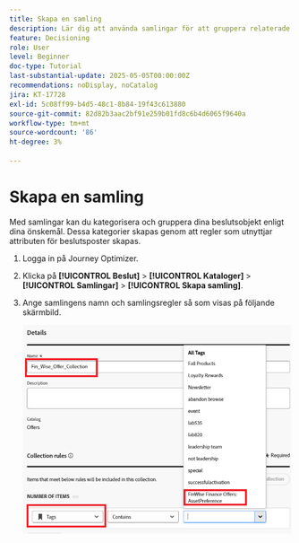 ```yaml
---
title: Skapa en samling
description: Lär dig att använda samlingar för att gruppera relaterade offertobjekt vid beslut. Samlingar gör det enklare att hantera och ordna innehåll kring ett specifikt tema, en viss målgrupp eller ett visst kampanjmål.
feature: Decisioning
role: User
level: Beginner
doc-type: Tutorial
last-substantial-update: 2025-05-05T00:00:00Z
recommendations: noDisplay, noCatalog
jira: KT-17728
exl-id: 5c08ff99-b4d5-48c1-8b84-19f43c613880
source-git-commit: 82d82b3aac2bf91e259b01fd8c6b4d6065f9640a
workflow-type: tm+mt
source-wordcount: '86'
ht-degree: 3%

---
```


# Skapa en samling

Med samlingar kan du kategorisera och gruppera dina beslutsobjekt enligt dina önskemål. Dessa kategorier skapas genom att regler som utnyttjar attributen för beslutsposter skapas.

1. Logga in på Journey Optimizer.
1. Klicka på **[!UICONTROL Beslut]** > **[!UICONTROL Kataloger]** > **[!UICONTROL Samlingar]** > **[!UICONTROL Skapa samling]**.
1. Ange samlingens namn och samlingsregler så som visas på följande skärmbild.

   ![create-collection](assets/fin-wise-collection.png)
